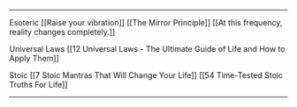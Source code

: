 **********************************************************************

Esoteric
[[Raise your vibration]]
[[The Mirror Principle]]
[[At this frequency, reality changes completely.]]

Universal Laws
[[12 Universal Laws - The Ultimate Guide of Life and How to Apply Them]]

Stoic
[[7 Stoic Mantras That Will Change Your Life]]
[[54 Time-Tested Stoic Truths For Life]]

**********************************************************************
